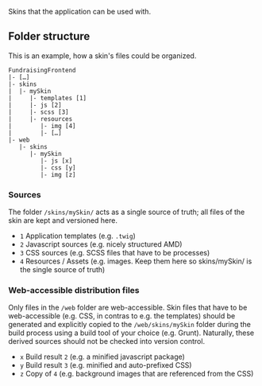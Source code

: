 Skins that the application can be used with.

## Folder structure

This is an example, how a skin's files could be organized.

	FundraisingFrontend
	|- […]
    |- skins
    |  |- mySkin
    |     |- templates [1]
    |     |- js [2]
    |     |- scss [3]
    |     |- resources
    |        |- img [4]
    |        |- […]
    |- web
       |- skins
          |- mySkin
             |- js [x]
             |- css [y]
             |- img [z]

### Sources

The folder `/skins/mySkin/` acts as a single source of truth; all files of the skin are
kept and versioned here.

- `1` Application templates (e.g. `.twig`)
- `2` Javascript sources (e.g. nicely structured AMD)
- `3` CSS sources (e.g. SCSS files that have to be processes)
- `4` Resources / Assets (e.g. images. Keep them here so skins/mySkin/ is the single source of truth)

### Web-accessible distribution files

Only files in the `/web` folder are web-accessible.
Skin files that have to be web-accessible (e.g. CSS, in contras to e.g. the templates)
should be generated and explicitly copied to the `/web/skins/mySkin` folder
during the build process using a build tool of your choice (e.g. Grunt).
Naturally, these derived sources should not be checked into version control.

- `x` Build result `2` (e.g. a minified javascript package)
- `y` Build result `3` (e.g. minified and auto-prefixed CSS)
- `z` Copy of `4` (e.g. background images that are referenced from the CSS)
